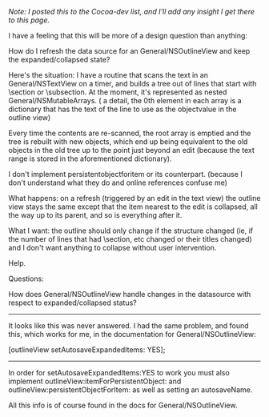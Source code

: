 *Note: I posted this to the Cocoa-dev list, and I'll add any insight I get there to this page.*

I have a feeling that this will be more of a design question than anything:

How do I refresh the data source for an General/NSOutlineView and keep the expanded/collapsed state?

Here's the situation: I have a routine that scans the text in an General/NSTextView on a timer, and builds a tree out of lines that start with \section or \subsection.
At the moment, it's represented as nested General/NSMutableArrays. ( a detail, the 0th element in each array is a dictionary that has the text of the line to use as the objectvalue in the outline view)

Every time the contents are re-scanned, the root array is emptied and the tree is rebuilt with new objects, which end up being equivalent to the old objects in the old tree up to the point just beyond an edit (because the text range is stored in the aforementioned dictionary).

I don't implement persistentobjectforitem or its counterpart. (because I don't understand what they do and online references confuse me)

What happens: on a refresh (triggered by an edit in the text view) the outline view stays the same except that the item nearest to the edit is collapsed, all the way up to its parent, and so is everything after it.

What I want: the outline should only change if the structure changed (ie, if the number of lines that had \section, etc changed or their titles changed) and I don't want anything to collapse without user intervention.

Help.

Questions:

How does General/NSOutlineView handle changes in the datasource with respect to expanded/collapsed status?

----

It looks like this was never answered.  I had the same problem, and found this, which works for me, in the documentation for General/NSOutlineView:

    
[outlineView setAutosaveExpandedItems: YES];


----

In order for setAutosaveExpandedItems:YES  to work you must also implement outlineView:itemForPersistentObject: and outlineView:persistentObjectForItem:  as well as setting an autosaveName. 

All this info is of course found in the docs for General/NSOutlineView.